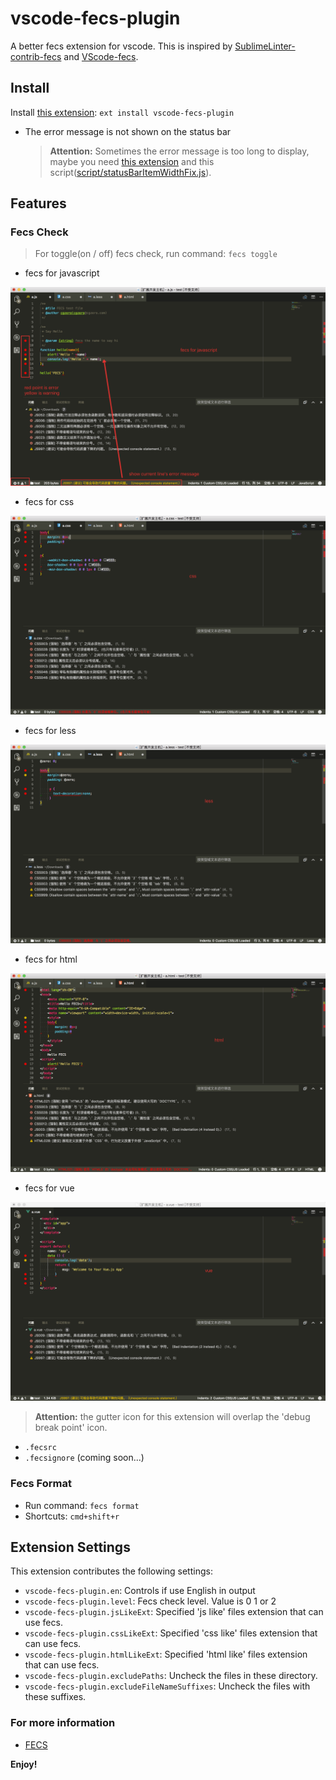# vscode-fecs-plugin

A better fecs extension for vscode. This is inspired by [SublimeLinter-contrib-fecs](https://github.com/robbenmu/SublimeLinter-contrib-fecs) and [VScode-fecs](https://github.com/MarxJiao/VScode-fecs).

## Install

Install [this extension](https://marketplace.visualstudio.com/items?itemName=l5oo00.vscode-fecs-plugin): `ext install vscode-fecs-plugin`


- The error message is not shown on the status bar
    > **Attention:** Sometimes the error message is too long to display, maybe you need [this extension](https://marketplace.visualstudio.com/items?itemName=be5invis.vscode-custom-css) and this script([script/statusBarItemWidthFix.js](https://github.com/l5oo00/vscode-fecs-plugin/blob/master/scripts/statusBarItemWidthFix.js)).

## Features


### Fecs Check

> For toggle(on / off) fecs check, run command: `fecs toggle`

- fecs for javascript

![javascript](images/js.png)

- fecs for css

![css](images/css.png)

- fecs for less

![less](images/less.png)

- fecs for html

![html](images/html.png)

- fecs for vue

![vue](images/vue.png)

> **Attention:** the gutter icon for this extension will overlap the 'debug break point' icon.


- `.fecsrc`
- `.fecsignore` (coming soon...)

### Fecs Format

- Run command: `fecs format`
- Shortcuts: `cmd+shift+r`


## Extension Settings

This extension contributes the following settings:

- `vscode-fecs-plugin.en`: Controls if use English in output
- `vscode-fecs-plugin.level`: Fecs check level. Value is 0 1 or 2
- `vscode-fecs-plugin.jsLikeExt`: Specified 'js like' files extension that can use fecs.
- `vscode-fecs-plugin.cssLikeExt`: Specified 'css like' files extension that can use fecs.
- `vscode-fecs-plugin.htmlLikeExt`: Specified 'html like' files extension that can use fecs.
- `vscode-fecs-plugin.excludePaths`: Uncheck the files in these directory.
- `vscode-fecs-plugin.excludeFileNameSuffixes`: Uncheck the files with these suffixes.

### For more information

* [FECS](http://fecs.baidu.com/)

**Enjoy!**

